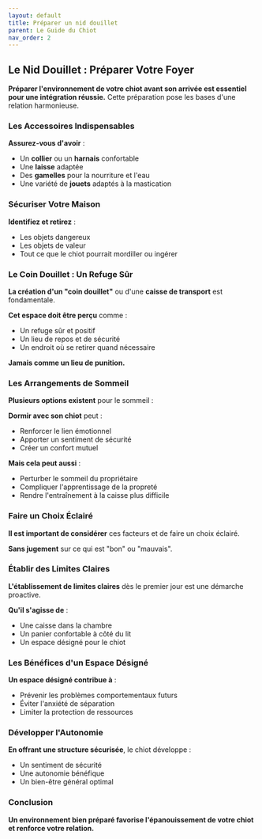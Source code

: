 ```yaml
---
layout: default
title: Préparer un nid douillet
parent: Le Guide du Chiot
nav_order: 2
---
```


## **Le Nid Douillet : Préparer Votre Foyer**

**Préparer l'environnement de votre chiot avant son arrivée est essentiel pour une intégration réussie.** Cette préparation pose les bases d'une relation harmonieuse.

### **Les Accessoires Indispensables**

**Assurez-vous d'avoir** :
- Un **collier** ou un **harnais** confortable
- Une **laisse** adaptée
- Des **gamelles** pour la nourriture et l'eau
- Une variété de **jouets** adaptés à la mastication

### **Sécuriser Votre Maison**

**Identifiez et retirez** :
- Les objets dangereux
- Les objets de valeur
- Tout ce que le chiot pourrait mordiller ou ingérer

### **Le Coin Douillet : Un Refuge Sûr**

**La création d'un "coin douillet"** ou d'une **caisse de transport** est fondamentale.

**Cet espace doit être perçu** comme :
- Un refuge sûr et positif
- Un lieu de repos et de sécurité
- Un endroit où se retirer quand nécessaire

**Jamais comme un lieu de punition.**

### **Les Arrangements de Sommeil**

**Plusieurs options existent** pour le sommeil :

**Dormir avec son chiot** peut :
- Renforcer le lien émotionnel
- Apporter un sentiment de sécurité
- Créer un confort mutuel

**Mais cela peut aussi** :
- Perturber le sommeil du propriétaire
- Compliquer l'apprentissage de la propreté
- Rendre l'entraînement à la caisse plus difficile

### **Faire un Choix Éclairé**

**Il est important de considérer** ces facteurs et de faire un choix éclairé.

**Sans jugement** sur ce qui est "bon" ou "mauvais".

### **Établir des Limites Claires**

**L'établissement de limites claires** dès le premier jour est une démarche proactive.

**Qu'il s'agisse de** :
- Une caisse dans la chambre
- Un panier confortable à côté du lit
- Un espace désigné pour le chiot

### **Les Bénéfices d'un Espace Désigné**

**Un espace désigné contribue à** :
- Prévenir les problèmes comportementaux futurs
- Éviter l'anxiété de séparation
- Limiter la protection de ressources

### **Développer l'Autonomie**

**En offrant une structure sécurisée**, le chiot développe :
- Un sentiment de sécurité
- Une autonomie bénéfique
- Un bien-être général optimal

### **Conclusion**

**Un environnement bien préparé favorise l'épanouissement de votre chiot et renforce votre relation.** 